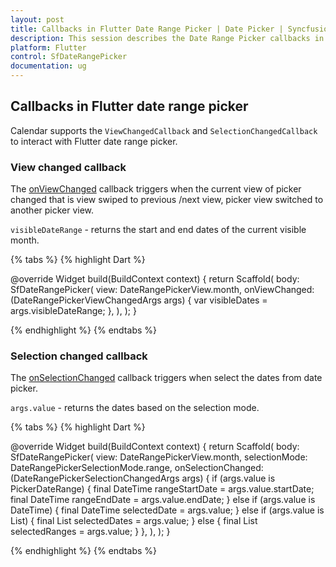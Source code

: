 ```yaml
---
layout: post
title: Callbacks in Flutter Date Range Picker | Date Picker | Syncfusion
description: This session describes the Date Range Picker callbacks in SfDateRangePicker widget in Flutter | Date Picker
platform: Flutter
control: SfDateRangePicker
documentation: ug
---
```


## Callbacks in Flutter date range picker
Calendar supports the `ViewChangedCallback` and `SelectionChangedCallback` to interact with Flutter date range picker.

### View changed callback
The [onViewChanged](https://pub.dev/documentation/syncfusion_flutter_datepicker/latest/datepicker/SfDateRangePicker/onViewChanged.html) callback triggers when the current view of picker changed that is view swiped to previous /next view, picker view switched to another picker view.

`visibleDateRange` - returns the start and end dates of the current visible month.

{% tabs %}
{% highlight Dart %}

@override
Widget build(BuildContext context) {
  return Scaffold(
    body: SfDateRangePicker(
      view: DateRangePickerView.month,
      onViewChanged: (DateRangePickerViewChangedArgs args) {
        var visibleDates = args.visibleDateRange;
      },
    ),
  );
}

{% endhighlight %}
{% endtabs %}

### Selection changed callback
The [onSelectionChanged](https://pub.dev/documentation/syncfusion_flutter_datepicker/latest/datepicker/SfDateRangePicker/onSelectionChanged.html) callback triggers when select the dates from date picker.

`args.value` - returns the dates based on the selection mode.

{% tabs %}
{% highlight Dart %}

@override
Widget build(BuildContext context) {
  return Scaffold(
    body: SfDateRangePicker(
      view: DateRangePickerView.month,
      selectionMode: DateRangePickerSelectionMode.range,
      onSelectionChanged: (DateRangePickerSelectionChangedArgs args) {
        if (args.value is PickerDateRange) {
          final DateTime rangeStartDate = args.value.startDate;
          final DateTime rangeEndDate = args.value.endDate;
        } else if (args.value is DateTime) {
          final DateTime selectedDate = args.value;
        } else if (args.value is List<DateTime>) {
          final List<DateTime> selectedDates = args.value;
        } else {
          final List<PickerDateRange> selectedRanges = args.value;
        }
      },
    ),
  );
}

{% endhighlight %}
{% endtabs %}
